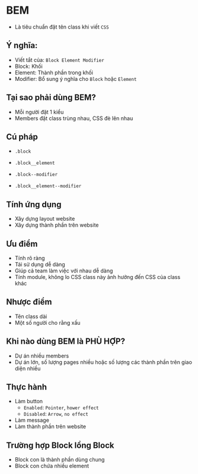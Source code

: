 # BEM 
- Là tiêu chuẩn đặt tên class khi viết `CSS`

## Ý nghĩa:
- Viết tắt của: `Block Element Modifier`
- Block: Khối
- Element: Thành phần trong khối
- Modifier: Bổ sung ý nghĩa cho `Block` hoặc `Element`

## Tại sao phải dùng BEM? 
- Mỗi người đặt 1 kiểu 
- Members đặt class trùng nhau, CSS đè lên nhau

## Cú pháp
- `.block` 
- `.block__element`

- `.block--modifier`
- `.block__element--modifier`

## Tính ứng dụng
- Xây dựng layout website
- Xây dựng thành phần trên website

## Ưu điểm
- Tính rõ ràng 
- Tái sử dụng dễ dàng 
- Giúp cả team làm việc với nhau dễ dàng
- Tính module, không lo CSS class này ảnh hưởng đến CSS của class khác

## Nhược điểm
- Tên class dài
- Một số người cho rằng xấu

## Khi nào dùng BEM là PHÙ HỢP?
- Dự án nhiều members
- Dự án lớn, số lượng pages nhiều hoặc số lượng các thành phần trên giao diện nhiều

## Thực hành
- Làm button
    - `Enabled`: `Pointer`, `hower effect` 
    - `Disabled`: `Arrow`, `no effect`
- Làm message
- Làm thành phần trên website

## Trường hợp Block lồng Block
- Block con là thành phần dùng chung
- Block con chứa nhiều element
